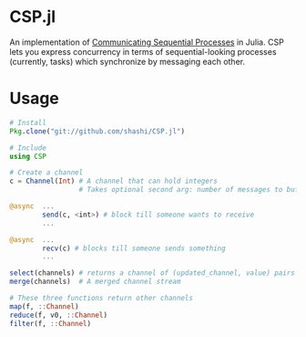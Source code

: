 # CSP.jl

An implementation of [Communicating Sequential Processes](http://enwp.org/Communicating_Sequential_Processes) in Julia. CSP lets you express concurrency in terms of sequential-looking processes (currently, tasks) which synchronize by messaging each other.

# Usage

```julia
# Install
Pkg.clone("git://github.com/shashi/CSP.jl")

# Include
using CSP

# Create a channel
c = Channel(Int) # A channel that can hold integers
                 # Takes optional second arg: number of messages to buffer

@async  ...
        send(c, <int>) # block till someone wants to receive
        ...

@async  ...
        recv(c) # blocks till someone sends something
        ...

select(channels) # returns a channel of (updated_channel, value) pairs
merge(channels)  # A merged channel stream

# These three functions return other channels
map(f, ::Channel)
reduce(f, v0, ::Channel)
filter(f, ::Channel)
```

